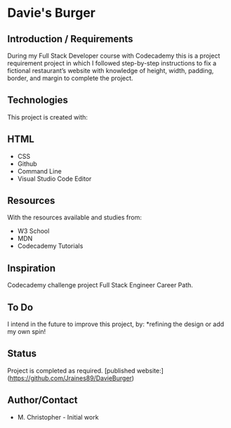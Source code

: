 # Davie's Burger

## Introduction / Requirements
During my Full Stack Developer course with Codecademy this is a project requirement project in which I followed step-by-step instructions to fix a fictional restaurant’s website with knowledge of height, width, padding, border, and margin to complete the project.


## Technologies
This project is created with:

## HTML
* CSS
* Github
* Command Line
* Visual Studio Code Editor

## Resources
With the resources available and studies from:
* W3 School
* MDN
* Codecademy Tutorials

## Inspiration
Codecademy challenge project Full Stack Engineer Career Path.

## To Do
I intend in the future to improve this project, by:
*refining the design or add my own spin!

## Status
Project is completed as required. [published website:] (https://github.com/Jraines89/DavieBurger)

## Author/Contact
* M. Christopher - Initial work
